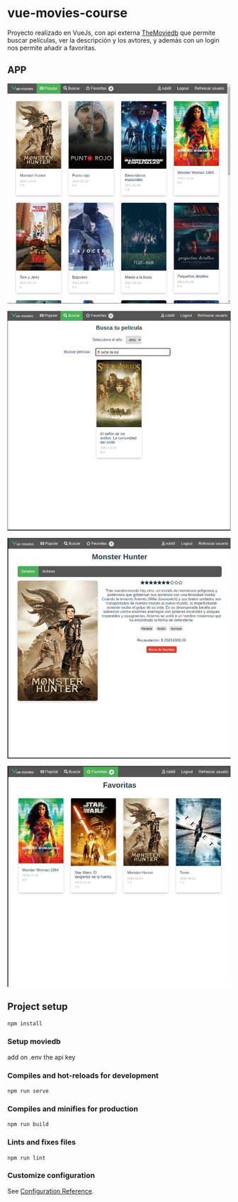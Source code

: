 # vue-movies-course

Proyecto realizado en VueJs, con api externa [TheMoviedb](https://www.themoviedb.org/?language=es-ES) que permite buscar películas, ver la descripción y los avtores, y además con un login nos permite añadir a favoritas.

## APP

![Populares](images/Populares.png)

![Buscar](images/Buscar.png)

![Movie](images/Movie.png)

![Favoritas](images/Favoritas.png)



## Project setup

```
npm install
```

### Setup moviedb

add on .env the api key

### Compiles and hot-reloads for development

```
npm run serve
```

### Compiles and minifies for production

```
npm run build
```

### Lints and fixes files

```
npm run lint
```

### Customize configuration

See [Configuration Reference](https://cli.vuejs.org/config/).
